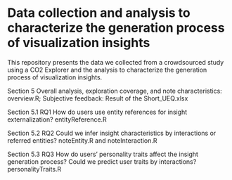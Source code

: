 # Data collection and analysis to characterize the generation process of visualization insights
This repository presents the data we collected from a crowdsourced study using a CO2 Explorer and the analysis to characterize the generation process of visualization insights.
 
 Section 5 Overall analysis, exploration coverage, and note characteristics: overview.R; Subjective feedback: Result of the Short_UEQ.xlsx

 Section 5.1 RQ1 How do users use entity references for insight externalization? entityReference.R

 Section 5.2 RQ2 Could we infer insight characteristics by interactions or referred entities? noteEntity.R and noteInteraction.R

 Section 5.3 RQ3 How do users’ personality traits affect the insight generation process? Could we predict user traits by interactions? personalityTraits.R
